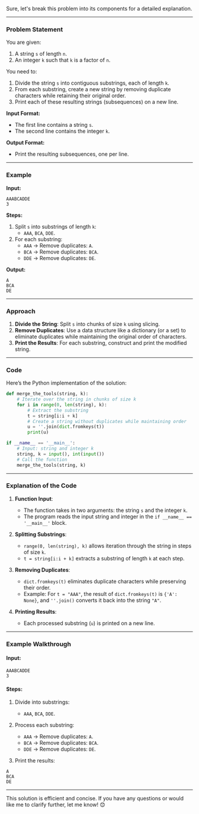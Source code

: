 Sure, let's break this problem into its components for a detailed explanation.

---

### **Problem Statement**
You are given:
1. A string `s` of length `n`.
2. An integer `k` such that `k` is a factor of `n`.

You need to:
1. Divide the string `s` into contiguous substrings, each of length `k`.
2. From each substring, create a new string by removing duplicate characters while retaining their original order.
3. Print each of these resulting strings (subsequences) on a new line.

**Input Format:**
- The first line contains a string `s`.
- The second line contains the integer `k`.

**Output Format:**
- Print the resulting subsequences, one per line.

---

### **Example**
**Input:**
```
AAABCADDE
3
```

**Steps:**
1. Split `s` into substrings of length `k`:
   - `AAA`, `BCA`, `DDE`.
2. For each substring:
   - `AAA` → Remove duplicates: `A`.
   - `BCA` → Remove duplicates: `BCA`.
   - `DDE` → Remove duplicates: `DE`.

**Output:**
```
A
BCA
DE
```

---

### **Approach**
1. **Divide the String**: Split `s` into chunks of size `k` using slicing.
2. **Remove Duplicates**: Use a data structure like a dictionary (or a set) to eliminate duplicates while maintaining the original order of characters.
3. **Print the Results**: For each substring, construct and print the modified string.

---

### **Code**
Here’s the Python implementation of the solution:

```python
def merge_the_tools(string, k):
    # Iterate over the string in chunks of size k
    for i in range(0, len(string), k):
        # Extract the substring
        t = string[i:i + k]
        # Create a string without duplicates while maintaining order
        u = ''.join(dict.fromkeys(t))
        print(u)

if __name__ == '__main__':
    # Input: string and integer k
    string, k = input(), int(input())
    # Call the function
    merge_the_tools(string, k)
```

---

### **Explanation of the Code**
1. **Function Input**:
   - The function takes in two arguments: the string `s` and the integer `k`.
   - The program reads the input string and integer in the `if __name__ == '__main__'` block.

2. **Splitting Substrings**:
   - `range(0, len(string), k)` allows iteration through the string in steps of size `k`. 
   - `t = string[i:i + k]` extracts a substring of length `k` at each step.

3. **Removing Duplicates**:
   - `dict.fromkeys(t)` eliminates duplicate characters while preserving their order. 
   - Example: For `t = "AAA"`, the result of `dict.fromkeys(t)` is `{'A': None}`, and `''.join()` converts it back into the string `"A"`.

4. **Printing Results**:
   - Each processed substring (`u`) is printed on a new line.

---

### **Example Walkthrough**
#### Input:
```
AAABCADDE
3
```

#### Steps:
1. Divide into substrings:
   - `AAA`, `BCA`, `DDE`.

2. Process each substring:
   - `AAA` → Remove duplicates: `A`.
   - `BCA` → Remove duplicates: `BCA`.
   - `DDE` → Remove duplicates: `DE`.

3. Print the results:
```
A
BCA
DE
```

---

This solution is efficient and concise. If you have any questions or would like me to clarify further, let me know! 😊

